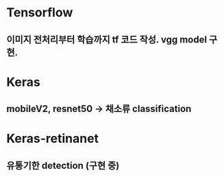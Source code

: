 # Tensorflow
## 이미지 전처리부터 학습까지 tf 코드 작성. vgg model 구현. 
# Keras 
## mobileV2, resnet50  -> 채소류 classification 
# Keras-retinanet
## 유통기한 detection (구현 중)

